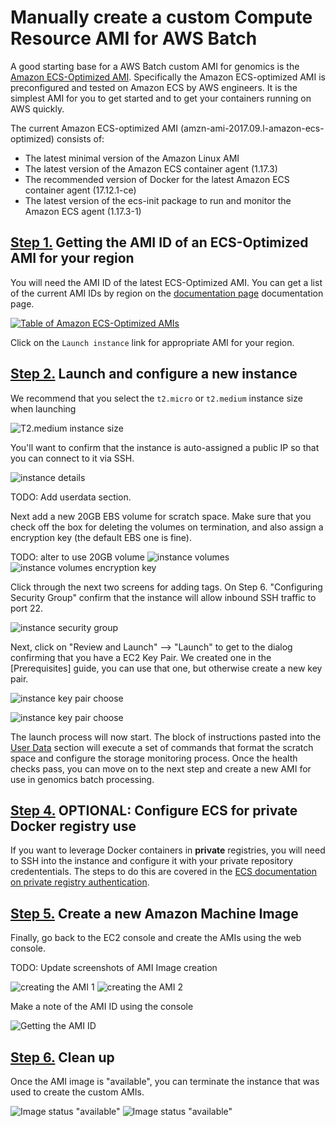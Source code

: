 # Manually create a custom Compute Resource AMI for AWS Batch

A good starting base for a AWS Batch custom AMI for genomics is the [Amazon ECS-Optimized AMI](https://docs.aws.amazon.com/AmazonECS/latest/developerguide/ecs-optimized_AMI.html). Specifically the Amazon ECS-optimized AMI is preconfigured and tested on Amazon ECS by AWS engineers. It is the simplest AMI for you to get started and to get your containers running on AWS quickly.

The current Amazon ECS-optimized AMI (amzn-ami-2017.09.l-amazon-ecs-optimized) consists of:

* The latest minimal version of the Amazon Linux AMI
* The latest version of the Amazon ECS container agent (1.17.3)
* The recommended version of Docker for the latest Amazon ECS container agent (17.12.1-ce)
* The latest version of the ecs-init package to run and monitor the Amazon ECS agent (1.17.3-1)

## [Step 1.](id:step-1) Getting the AMI ID of an ECS-Optimized AMI for your region

You will need the AMI ID of the latest ECS-Optimized AMI. You can get a list of the current AMI IDs by region on the [documentation page](https://docs.aws.amazon.com/AmazonECS/latest/developerguide/ecs-optimized_AMI.html) documentation page.


[![Table of Amazon ECS-Optimized AMIs](./images/gen-ecs-opt-amis-table.png)](https://docs.aws.amazon.com/AmazonECS/latest/developerguide/ecs-optimized_AMI.html)

Click on the `Launch instance` link for appropriate AMI for your region.

## [Step 2.](id:step-2) Launch and configure a new instance

We recommend that you select the `t2.micro` or `t2.medium` instance size when launching

![T2.medium instance size](./images/gen-ecs-instance-size.png)

You'll want to confirm that the instance is auto-assigned a public IP so that you can connect to it via SSH.

![instance details](./images/gen-ami-instance-details.png)

TODO: Add userdata section.

Next add a new 20GB EBS volume for scratch space. Make sure that you check off the box for deleting the volumes on termination, and also assign a encryption key (the default EBS one is fine).

TODO: alter to use 20GB volume
![instance volumes](./images/gen-ami-ebs-add.png)
![instance volumes encryption key](./images/gen-ami-ebs-encryption-key.png)

Click through the next two screens for adding tags. On Step 6. "Configuring Security Group" confirm that the instance will allow inbound SSH traffic to port 22.

![instance security group](./images/gen-ami-sg-ssh.png)

Next, click on "Review and Launch" --> "Launch" to get to the dialog confirming that you have a EC2 Key Pair. We created one in the [Prerequisites] guide, you can use that one, but otherwise create a new key pair.

![instance key pair choose](./images/gen-ami-key-pair-1.png)

![instance key pair choose](./images/gen-ami-key-pair-2.png)

The launch process will now start. The block of instructions pasted into the [User Data](https://docs.aws.amazon.com/AWSEC2/latest/UserGuide/user-data.html) section will execute a set of commands that format the scratch space and configure the storage monitoring process. Once the health checks pass, you can move on to the next step and create a new AMI for use in genomics batch processing.

## [Step 4.](id:step-4) OPTIONAL: Configure ECS for private Docker registry use

If you want to leverage Docker containers in **private** registries, you will need to SSH into the instance and configure it with your private repository credententials. The steps to do this are covered in the
[ECS documentation on private registry authentication](https://docs.aws.amazon.com/AmazonECS/latest/developerguide/private-auth.html).

## [Step 5.](id:step-5) Create a new Amazon Machine Image

Finally, go back to the EC2 console and create the AMIs using the web console.

TODO: Update screenshots of AMI Image creation

![creating the AMI 1](./images/gen-ami-create-image-1.png)
![creating the AMI 2](./images/gen-ami-create-image-2.png)

Make a note of the AMI ID using the console

![Getting the AMI ID](./images/gen-ami-create-image-3.png)


## [Step 6.](id:step-6) Clean up

Once the AMI image is "available", you can terminate the instance that was used to create the custom AMIs.

![Image status "available"](./images/gen-ami-image-avail.png)
![Image status "available"](./images/gen-ami-terminate-instance.png)
